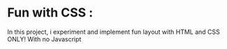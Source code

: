 # Fun with CSS :
In this project, i  experiment and implement fun layout with HTML and CSS ONLY! With no Javascript
